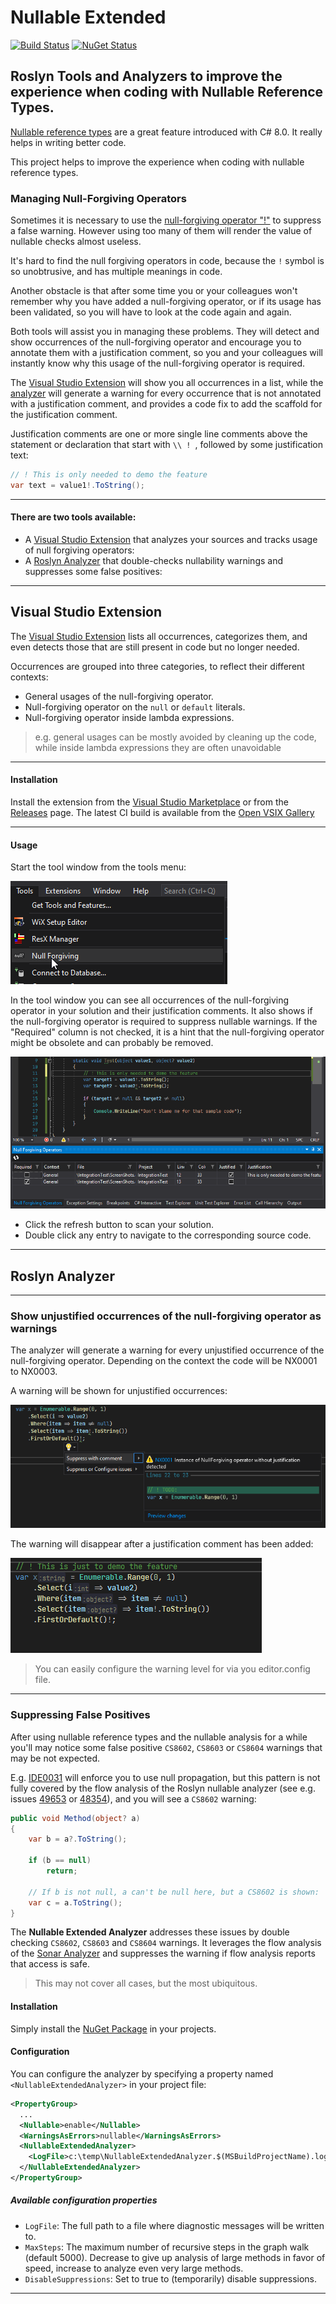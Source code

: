 # Nullable Extended
[![Build Status](https://dev.azure.com/tom-englert/Open%20Source/_apis/build/status/Nullable.Extended?branchName=master)](https://dev.azure.com/tom-englert/Open%20Source/_build/latest?definitionId=39&branchName=master)
[![NuGet Status](https://img.shields.io/nuget/v/Nullable.Extended.Analyzer.svg)](https://www.nuget.org/packages/Nullable.Extended.Analyzer/)

## Roslyn Tools and Analyzers to improve the experience when coding with Nullable Reference Types.

[Nullable reference types](https://docs.microsoft.com/en-us/dotnet/csharp/nullable-references) 
are a great feature introduced with C# 8.0. It really helps in writing better code.

This project helps to improve the experience when coding with nullable reference types.

### Managing Null-Forgiving Operators

Sometimes it is necessary to use the
[null-forgiving operator "!"](https://docs.microsoft.com/en-us/dotnet/csharp/language-reference/operators/null-forgiving)
to suppress a false warning.
However using too many of them will render the value of nullable checks almost useless. 

It's hard to find the null forgiving operators in code, because the `!` symbol is so unobtrusive, and has multiple meanings in code.

Another obstacle is that after some time you or your colleagues won't remember why you have
added a null-forgiving operator, or if its usage has been validated, so you will have to look at the code again and again.

Both tools will assist you in managing these problems. 
They will detect and show occurrences of the null-forgiving operator and encourage you to annotate them with a justification comment,
so you and your colleagues will instantly know why this usage of the null-forgiving operator is required.

The [Visual Studio Extension](#visual-studio-extension) will show you all occurrences in a list, 
while the [analyzer](#roslyn-analyzer) will generate a warning for every occurrence that is not annotated with a justification comment,
and provides a code fix to add the scaffold for the justification comment.

Justification comments are one or more single line comments above the statement or declaration that start with `\\ ! `, followed by some justification text:
```c#
// ! This is only needed to demo the feature
var text = value1!.ToString();
```
----
#### There are two tools available:
- A [Visual Studio Extension](#visual-studio-extension) that analyzes your sources and tracks usage of null forgiving operators: 
- A [Roslyn Analyzer](#roslyn-analyzer) that double-checks nullability warnings and suppresses some false positives:

----
## Visual Studio Extension

The [Visual Studio Extension](#visual-studio-extension) lists all occurrences, 
categorizes them, and even detects those that are still present in code but no longer needed.

Occurrences are grouped into three categories, to reflect their different contexts:
- General usages of the null-forgiving operator.
- Null-forgiving operator on the `null` or `default` literals.
- Null-forgiving operator inside lambda expressions.

> e.g. general usages can be mostly avoided by cleaning up the code,
while inside lambda expressions they are often unavoidable

----
#### Installation

Install the extension from the [Visual Studio Marketplace](https://marketplace.visualstudio.com/items?itemName=TomEnglert.NullableExtended) or from the [Releases](../../releases) page.
The latest CI build is available from the [Open VSIX Gallery](https://www.vsixgallery.com/extension/Nullable.Extended.75a92614-c590-4401-b04b-04926c0e21cf)

----
#### Usage

Start the tool window from the tools menu:

![menu](assets/NullForgivingMenu.png)

In the tool window you can see all occurrences of the null-forgiving operator in your solution and their justification comments.
It also shows if the null-forgiving operator is required to suppress nullable warnings. 
If the "Required" column is not checked, it is a hint that the null-forgiving operator might be obsolete and can probably be removed.

![window](assets/NullForgivingToolWindow.png)

- Click the refresh button to scan your solution.
- Double click any entry to navigate to the corresponding source code.

---
## Roslyn Analyzer
----
### Show unjustified occurrences of the null-forgiving operator as warnings

The analyzer will generate a warning for every unjustified occurrence of the null-forgiving operator. Depending on the context the code will be NX0001 to NX0003.

A warning will be shown for unjustified occurrences:

![warning](assets/AnalyzerWarningAndCodeFix.png)

The warning will disappear after a justification comment has been added:

![no_warning](assets/AnalyzerNoWarningWithJustification.png)

> You can easily configure the warning level for via you editor.config file.

----
### Suppressing False Positives

After using nullable reference types and the nullable analysis for a while you'll may notice some false positive `CS8602`, `CS8603` or `CS8604` warnings that may be not expected.

E.g. [IDE0031](https://docs.microsoft.com/en-us/dotnet/fundamentals/code-analysis/style-rules/ide0031) will enforce you to use null propagation, 
but this pattern is not fully covered by the flow analysis of the Roslyn nullable analyzer (see e.g. issues [49653](https://github.com/dotnet/roslyn/issues/49653) 
or [48354](https://github.com/dotnet/roslyn/issues/48354)), and you will see a `CS8602` warning:

```c#
public void Method(object? a) 
{
    var b = a?.ToString();

    if (b == null)
        return;

    // If b is not null, a can't be null here, but a CS8602 is shown:
    var c = a.ToString();
}
``` 

The **Nullable Extended Analyzer** addresses these issues by double checking `CS8602`, `CS8603` and `CS8604` warnings.
It leverages the flow analysis of the [Sonar Analyzer](https://github.com/SonarSource/sonar-dotnet) and suppresses the 
warning if flow analysis reports that access is safe.

> This may not cover all cases, but the most ubiquitous.

#### Installation

Simply install the [NuGet Package](https://www.nuget.org/packages/Nullable.Extended.Analyzer/) in your projects.

#### Configuration

You can configure the analyzer by specifying a property named `<NullableExtendedAnalyzer>` in your project file:

```xml
<PropertyGroup>
  ...
  <Nullable>enable</Nullable>
  <WarningsAsErrors>nullable</WarningsAsErrors>
  <NullableExtendedAnalyzer>
    <LogFile>c:\temp\NullableExtendedAnalyzer.$(MSBuildProjectName).log</LogFile>
  </NullableExtendedAnalyzer>
</PropertyGroup>
```

##### Available configuration properties
- `LogFile`: The full path to a file where diagnostic messages will be written to.
- `MaxSteps`: The maximum number of recursive steps in the graph walk (default 5000). 
  Decrease to give up analysis of large methods in favor of speed, 
  increase to analyze even very large methods.
- `DisableSuppressions`: Set to true to (temporarily) disable suppressions.

---



